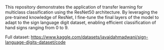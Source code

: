 This repository demonstrates the application of transfer learning for multiclass classification using the ResNet50 architecture. By leveraging the pre-trained knowledge of ResNet, I fine-tune the final layers of the model to adapt to the sign language digit dataset, enabling efficient classification of hand signs ranging from 0 to 9.

Full dataset: https://www.kaggle.com/datasets/javaidahmadwani/sign-language-digits-dataset/code
